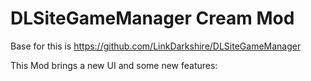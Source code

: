 # DLSiteGameManager Cream Mod

Base for this is https://github.com/LinkDarkshire/DLSiteGameManager

This Mod brings a new UI and some new features:

